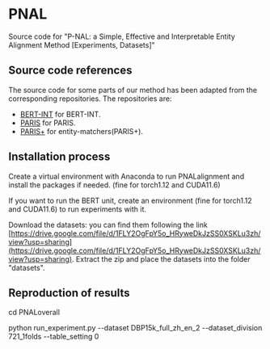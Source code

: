 # PNAL
Source code for "P-NAL: a Simple, Effective and Interpretable Entity Alignment Method [Experiments, Datasets]"

## Source code references
The source code for some parts of our method has been adapted from the corresponding repositories. 
The repositories are:
- [BERT-INT](https://github.com/kosugi11037/bert-int) for BERT-INT.
- [PARIS](https://github.com/dig-team/PARIS) for PARIS.
- [PARIS+](https://github.com/epfl-dlab/entity-matchers) for entity-matchers(PARIS+).

## Installation process

Create a virtual environment with Anaconda to run PNALalignment and install the packages if needed. (fine for torch1.12 and CUDA11.6)

If you want to run the BERT unit, create an environment (fine for torch1.12 and CUDA11.6) to run experiments with it.

Download the datasets: you can find them following the link [https://drive.google.com/file/d/1FLY2OgFpY5o_HRyweDkJzSS0XSKLu3zh/view?usp=sharing](https://drive.google.com/file/d/1FLY2OgFpY5o_HRyweDkJzSS0XSKLu3zh/view?usp=sharing). 
  Extract the zip and place the datasets into the folder "datasets".

## Reproduction of results

cd PNALoverall

python run_experiment.py --dataset DBP15k_full_zh_en_2 --dataset_division 721_1folds --table_setting 0

